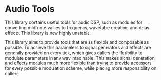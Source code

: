 # Audio Tools

This library contains useful tools for audio DSP, such as modules for
converting midi note values to frequency, wavetable creation, and delay
effects. This library is new highly unstable.

This library aims to provide tools that are as flexible and composable as
possible. To achieve this parameters to signal generators and effects are
generally provided on every tick, which gives callers the flexibility to
modulate parameters in any way imaginable. This makes signal generation and
effects modules much more flexible than trying to provide accessors for every
possible modulation scheme, while placing more responsibility on callers.
